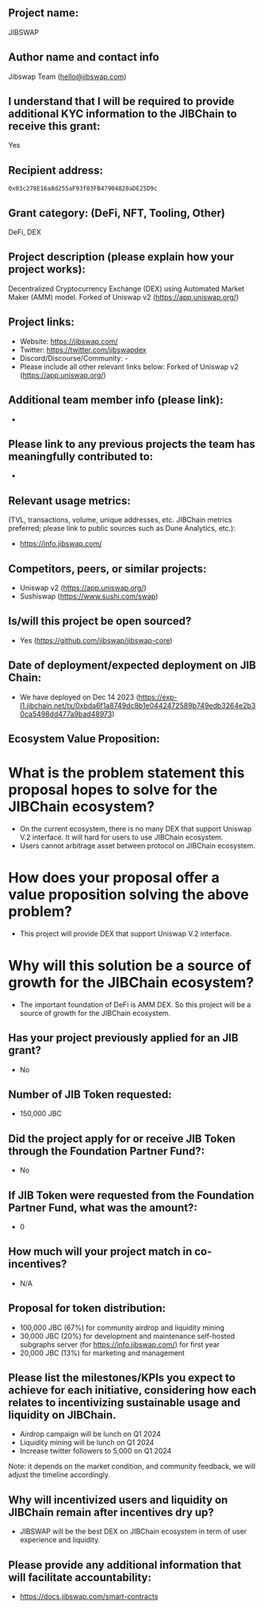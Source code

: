 ## Project name:

JIBSWAP

## Author name and contact info

Jibswap Team (hello@jibswap.com)

## I understand that I will be required to provide additional KYC information to the JIBChain to receive this grant:

Yes

## Recipient address:

`0x03c278E16a8d255aF93f03FB47904820aDE25D9c`

## Grant category: (DeFi, NFT, Tooling, Other)

DeFi, DEX

## Project description (please explain how your project works):

Decentralized Cryptocurrency Exchange (DEX) using Automated Market Maker (AMM) model. Forked of Uniswap v2 (https://app.uniswap.org/)

## Project links:

- Website: https://jibswap.com/
- Twitter: https://twitter.com/jibswapdex
- Discord/Discourse/Community: -
- Please include all other relevant links below: Forked of Uniswap v2 (https://app.uniswap.org/)

## Additional team member info (please link):

-

## Please link to any previous projects the team has meaningfully contributed to:

-

## Relevant usage metrics:

(TVL, transactions, volume, unique addresses, etc. JIBChain metrics preferred; please link to public sources such as Dune Analytics, etc.):

- https://info.jibswap.com/

## Competitors, peers, or similar projects:

- Uniswap v2 (https://app.uniswap.org/)
- Sushiswap (https://www.sushi.com/swap)

## Is/will this project be open sourced?

- Yes (https://github.com/jibswap/jibswap-core)

## Date of deployment/expected deployment on JIB Chain:

- We have deployed on Dec 14 2023 (https://exp-l1.jibchain.net/tx/0xbda6f1a8749dc8b1e0442472589b749edb3264e2b30ca5498dd477a9bad48973)

## Ecosystem Value Proposition:

# What is the problem statement this proposal hopes to solve for the JIBChain ecosystem?

- On the current ecosystem, there is no many DEX that support Uniswap V.2 interface. It will hard for users to use JIBChain ecosystem.
- Users cannot arbitrage asset between protocol on JIBChain ecosystem.

# How does your proposal offer a value proposition solving the above problem?

- This project will provide DEX that support Uniswap V.2 interface.

# Why will this solution be a source of growth for the JIBChain ecosystem?

- The important foundation of DeFi is AMM DEX. So this project will be a source of growth for the JIBChain ecosystem.

## Has your project previously applied for an JIB grant?

- No

## Number of JIB Token requested:

- 150,000 JBC

## Did the project apply for or receive JIB Token through the Foundation Partner Fund?:

- No

## If JIB Token were requested from the Foundation Partner Fund, what was the amount?:

- 0

## How much will your project match in co-incentives?

- N/A

## Proposal for token distribution:

- 100,000 JBC (67%) for community airdrop and liquidity mining
- 30,000 JBC (20%) for development and maintenance self-hosted subgraphs server (for https://info.jibswap.com/) for first year
- 20,000 JBC (13%) for marketing and management

## Please list the milestones/KPIs you expect to achieve for each initiative, considering how each relates to incentivizing sustainable usage and liquidity on JIBChain.

- Airdrop campaign will be lunch on Q1 2024
- Liquidity mining will be lunch on Q1 2024
- Increase twitter followers to 5,000 on Q1 2024

Note: it depends on the market condition, and community feedback, we will adjust the timeline accordingly.

## Why will incentivized users and liquidity on JIBChain remain after incentives dry up?

- JIBSWAP will be the best DEX on JIBChain ecosystem in term of user experience and liquidity.

## Please provide any additional information that will facilitate accountability:

- https://docs.jibswap.com/smart-contracts
